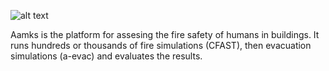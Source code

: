 ![alt text](http://www.inf.sgsp.edu.pl/pub/MALUNKI/2017/aamks.svg)

Aamks is the platform for assesing the fire safety of humans in buildings. It runs hundreds or thousands of fire simulations (CFAST), then evacuation simulations (a-evac) and evaluates the results.
